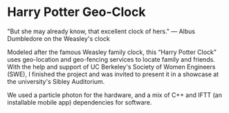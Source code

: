 # Harry Potter Geo-Clock

"But she may already know, that excellent clock of hers." 
— Albus Dumbledore on the Weasley's clock

Modeled after the famous Weasley family clock, this “Harry Potter Clock” uses geo-location and geo-fencing services to locate family and friends. With the help and support of UC Berkeley's Society of Women Engineers (SWE), I finished the project and was invited to present it in a showcase at the university's Sibley Auditorium.

We used a particle photon for the hardware, and a mix of C++ and IFTT (an installable mobile app) dependencies for software.  
